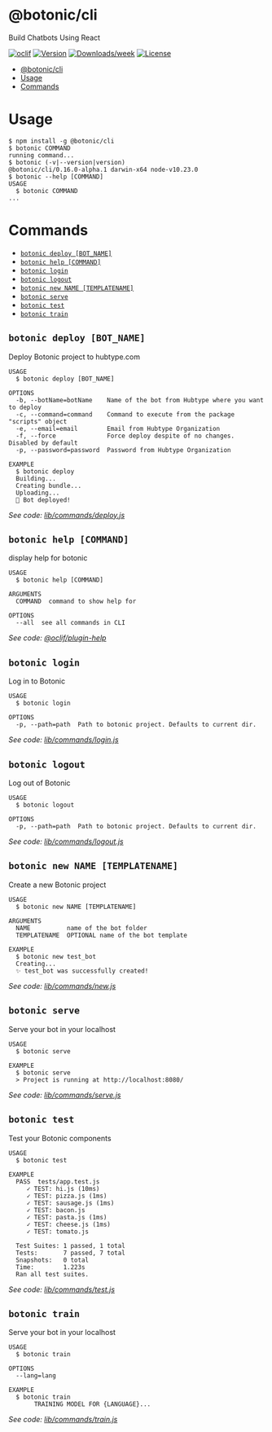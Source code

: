 # @botonic/cli

Build Chatbots Using React

[![oclif](https://img.shields.io/badge/cli-oclif-brightgreen.svg)](https://oclif.io)
[![Version](https://img.shields.io/npm/v/@botonic/cli.svg)](https://npmjs.org/package/@botonic/cli)
[![Downloads/week](https://img.shields.io/npm/dw/@botonic/cli.svg)](https://npmjs.org/package/@botonic/cli)
[![License](https://img.shields.io/npm/l/@botonic/cli.svg)](https://github.com/hubtype/botonic/blob/master/package.json)

<!-- toc -->
* [@botonic/cli](#botoniccli)
* [Usage](#usage)
* [Commands](#commands)
<!-- tocstop -->

# Usage

<!-- usage -->
```sh-session
$ npm install -g @botonic/cli
$ botonic COMMAND
running command...
$ botonic (-v|--version|version)
@botonic/cli/0.16.0-alpha.1 darwin-x64 node-v10.23.0
$ botonic --help [COMMAND]
USAGE
  $ botonic COMMAND
...
```
<!-- usagestop -->

# Commands

<!-- commands -->
* [`botonic deploy [BOT_NAME]`](#botonic-deploy-bot_name)
* [`botonic help [COMMAND]`](#botonic-help-command)
* [`botonic login`](#botonic-login)
* [`botonic logout`](#botonic-logout)
* [`botonic new NAME [TEMPLATENAME]`](#botonic-new-name-templatename)
* [`botonic serve`](#botonic-serve)
* [`botonic test`](#botonic-test)
* [`botonic train`](#botonic-train)

## `botonic deploy [BOT_NAME]`

Deploy Botonic project to hubtype.com

```
USAGE
  $ botonic deploy [BOT_NAME]

OPTIONS
  -b, --botName=botName    Name of the bot from Hubtype where you want to deploy
  -c, --command=command    Command to execute from the package "scripts" object
  -e, --email=email        Email from Hubtype Organization
  -f, --force              Force deploy despite of no changes. Disabled by default
  -p, --password=password  Password from Hubtype Organization

EXAMPLE
  $ botonic deploy
  Building...
  Creating bundle...
  Uploading...
  🚀 Bot deployed!
```

_See code: [lib/commands/deploy.js](https://github.com/hubtype/botonic/blob/v0.16.0-alpha.1/lib/commands/deploy.js)_

## `botonic help [COMMAND]`

display help for botonic

```
USAGE
  $ botonic help [COMMAND]

ARGUMENTS
  COMMAND  command to show help for

OPTIONS
  --all  see all commands in CLI
```

_See code: [@oclif/plugin-help](https://github.com/oclif/plugin-help/blob/v3.2.0/src/commands/help.ts)_

## `botonic login`

Log in to Botonic

```
USAGE
  $ botonic login

OPTIONS
  -p, --path=path  Path to botonic project. Defaults to current dir.
```

_See code: [lib/commands/login.js](https://github.com/hubtype/botonic/blob/v0.16.0-alpha.1/lib/commands/login.js)_

## `botonic logout`

Log out of Botonic

```
USAGE
  $ botonic logout

OPTIONS
  -p, --path=path  Path to botonic project. Defaults to current dir.
```

_See code: [lib/commands/logout.js](https://github.com/hubtype/botonic/blob/v0.16.0-alpha.1/lib/commands/logout.js)_

## `botonic new NAME [TEMPLATENAME]`

Create a new Botonic project

```
USAGE
  $ botonic new NAME [TEMPLATENAME]

ARGUMENTS
  NAME          name of the bot folder
  TEMPLATENAME  OPTIONAL name of the bot template

EXAMPLE
  $ botonic new test_bot
  Creating...
  ✨ test_bot was successfully created!
```

_See code: [lib/commands/new.js](https://github.com/hubtype/botonic/blob/v0.16.0-alpha.1/lib/commands/new.js)_

## `botonic serve`

Serve your bot in your localhost

```
USAGE
  $ botonic serve

EXAMPLE
  $ botonic serve
  > Project is running at http://localhost:8080/
```

_See code: [lib/commands/serve.js](https://github.com/hubtype/botonic/blob/v0.16.0-alpha.1/lib/commands/serve.js)_

## `botonic test`

Test your Botonic components

```
USAGE
  $ botonic test

EXAMPLE
  PASS  tests/app.test.js
     ✓ TEST: hi.js (10ms)
     ✓ TEST: pizza.js (1ms)
     ✓ TEST: sausage.js (1ms)
     ✓ TEST: bacon.js
     ✓ TEST: pasta.js (1ms)
     ✓ TEST: cheese.js (1ms)
     ✓ TEST: tomato.js

  Test Suites: 1 passed, 1 total
  Tests:       7 passed, 7 total
  Snapshots:   0 total
  Time:        1.223s
  Ran all test suites.
```

_See code: [lib/commands/test.js](https://github.com/hubtype/botonic/blob/v0.16.0-alpha.1/lib/commands/test.js)_

## `botonic train`

Serve your bot in your localhost

```
USAGE
  $ botonic train

OPTIONS
  --lang=lang

EXAMPLE
  $ botonic train
       TRAINING MODEL FOR {LANGUAGE}...
```

_See code: [lib/commands/train.js](https://github.com/hubtype/botonic/blob/v0.16.0-alpha.1/lib/commands/train.js)_
<!-- commandsstop -->
